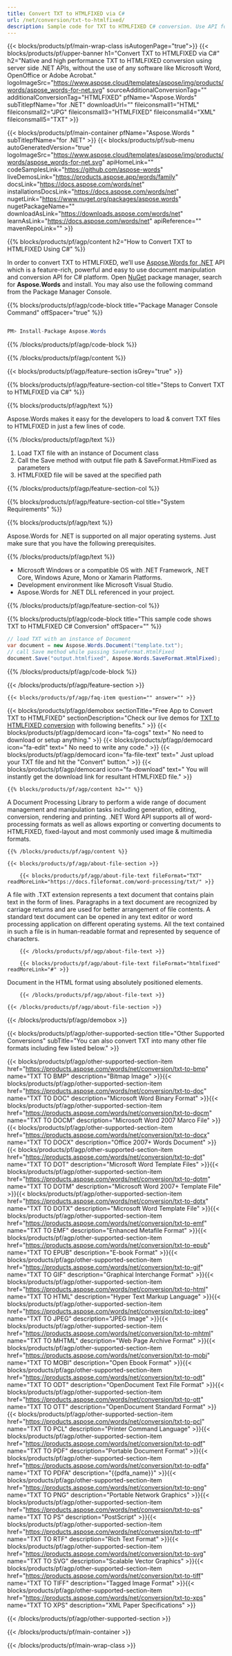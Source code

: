 ```yaml
---
title: Convert TXT to HTMLFIXED via C# 
url: /net/conversion/txt-to-htmlfixed/ 
description: Sample code for TXT to HTMLFIXED C# conversion. Use API for Batch TXT Files to HTMLFIXED conversion within VB.NET, Asp.NET or any .NET based application.
---
```


{{< blocks/products/pf/main-wrap-class isAutogenPage="true">}}
{{< blocks/products/pf/upper-banner h1="Convert TXT to HTMLFIXED via C#" h2="Native and high performance TXT to HTMLFIXED conversion using server side .NET APIs, without the use of any software like Microsoft Word, OpenOffice or Adobe Acrobat." logoImageSrc="https://www.aspose.cloud/templates/aspose/img/products/words/aspose_words-for-net.svg" sourceAdditionalConversionTag="" additionalConversionTag="HTMLFIXED" pfName="Aspose.Words" subTitlepfName="for .NET" downloadUrl="" fileiconsmall1="HTML" fileiconsmall2="JPG" fileiconsmall3="HTMLFIXED" fileiconsmall4="XML" fileiconsmall5="TXT" >}}

{{< blocks/products/pf/main-container pfName="Aspose.Words " subTitlepfName="for .NET" >}}
{{< blocks/products/pf/sub-menu autoGeneratedVersion="true" logoImageSrc="https://www.aspose.cloud/templates/aspose/img/products/words/aspose_words-for-net.svg" apiHomeLink="" codeSamplesLink="https://github.com/aspose-words" liveDemosLink="https://products.aspose.app/words/family" docsLink="https://docs.aspose.com/words/net" installationsDocsLink="https://docs.aspose.com/words/net" nugetLink="https://www.nuget.org/packages/aspose.words" nugetPackageName="" downloadAsLink="https://downloads.aspose.com/words/net" learnAsLink="https://docs.aspose.com/words/net" apiReference="" mavenRepoLink="" >}}

{{% blocks/products/pf/agp/content h2="How to Convert TXT to HTMLFIXED Using C#" %}}

 In order to convert TXT to HTMLFIXED, we’ll use
 [Aspose.Words for .NET](https://products.aspose.com/words/net) 
 API which is a feature-rich, powerful and easy to use document manipulation and conversion API for C# platform. Open
 [NuGet](https://www.nuget.org/packages/aspose.words) 
 package manager, search for
 **Aspose.Words** 
 and install. You may also use the following command from the Package Manager Console.

{{% blocks/products/pf/agp/code-block title="Package Manager Console Command" offSpacer="true" %}}

```cs

PM> Install-Package Aspose.Words

```

{{% /blocks/products/pf/agp/code-block %}}

{{% /blocks/products/pf/agp/content %}}

{{< blocks/products/pf/agp/feature-section isGrey="true" >}}

{{% blocks/products/pf/agp/feature-section-col title="Steps to Convert TXT to HTMLFIXED via C#" %}}

{{% blocks/products/pf/agp/text %}}

 Aspose.Words makes it easy for the developers to load & convert TXT files to HTMLFIXED in just a few lines of code.

{{% /blocks/products/pf/agp/text %}}

1.  Load TXT file with an instance of Document class
1.  Call the Save method with output file path & SaveFormat.HtmlFixed as parameters
1.  HTMLFIXED file will be saved at the specified path

{{% /blocks/products/pf/agp/feature-section-col %}}

{{% blocks/products/pf/agp/feature-section-col title="System Requirements" %}}

{{% blocks/products/pf/agp/text %}}

 Aspose.Words for .NET is supported on all major operating systems. Just make sure that you have the following prerequisites.

{{% /blocks/products/pf/agp/text %}}

-  Microsoft Windows or a compatible OS with .NET Framework, .NET Core, Windows Azure, Mono or Xamarin Platforms.
-  Development environment like Microsoft Visual Studio.
-  Aspose.Words for .NET DLL referenced in your project.

{{% /blocks/products/pf/agp/feature-section-col %}}

{{% blocks/products/pf/agp/code-block title="This sample code shows TXT to HTMLFIXED C# Conversion" offSpacer="" %}}

```cs
// load TXT with an instance of Document
var document = new Aspose.Words.Document("template.txt");
// call Save method while passing SaveFormat.HtmlFixed
document.Save("output.htmlfixed", Aspose.Words.SaveFormat.HtmlFixed); 

```

{{% /blocks/products/pf/agp/code-block %}}

{{< /blocks/products/pf/agp/feature-section >}}

    {{< blocks/products/pf/agp/faq-item question="" answer="" >}}
 

<!-- aboutfile Starts -->

{{< blocks/products/pf/agp/demobox sectionTitle="Free App to Convert TXT to HTMLFIXED" sectionDescription="Check our live demos for [TXT to HTMLFIXED conversion](https://products.aspose.app/words/conversion/txt-to-htmlfixed) with following benefits." >}}
        {{< blocks/products/pf/agp/democard icon="fa-cogs" text=" No need to download or setup anything." >}}
        {{< blocks/products/pf/agp/democard icon="fa-edit" text=" No need to write any code." >}}
        {{< blocks/products/pf/agp/democard icon="fa-file-text" text=" Just upload your TXT file and hit the \"Convert\" button." >}}
        {{< blocks/products/pf/agp/democard icon="fa-download" text=" You will instantly get the download link for resultant HTMLFIXED file." >}}

    {{% blocks/products/pf/agp/content h2="" %}}

 A Document Processing Library to perform a wide range of document management and manipulation tasks including generation, editing, conversion, rendering and printing. .NET Word API supports all of word-processing formats as well as allows exporting or converting documents to HTMLFIXED, fixed-layout and most commonly used image & multimedia formats.

    {{% /blocks/products/pf/agp/content %}}

    {{< blocks/products/pf/agp/about-file-section >}}

        {{< blocks/products/pf/agp/about-file-text fileFormat="TXT" readMoreLink="https://docs.fileformat.com/word-processing/txt/" >}}
A file with .TXT extension represents a text document that contains plain text in the form of lines. Paragraphs in a text document are recognized by carriage returns and are used for better arrangement of file contents. A standard text document can be opened in any text editor or word processing application on different operating systems. All the text contained in such a file is in human-readable format and represented by sequence of characters.

        {{< /blocks/products/pf/agp/about-file-text >}}

        {{< blocks/products/pf/agp/about-file-text fileFormat="htmlfixed" readMoreLink="#" >}}
Document in the HTML format using absolutely positioned elements.

        {{< /blocks/products/pf/agp/about-file-text >}}

    {{< /blocks/products/pf/agp/about-file-section >}}

{{< /blocks/products/pf/agp/demobox >}}

<!-- aboutfile Ends -->

{{< blocks/products/pf/agp/other-supported-section title="Other Supported Conversions" subTitle="You can also convert TXT into many other file formats including few listed below." >}}

{{< blocks/products/pf/agp/other-supported-section-item href="https://products.aspose.com/words/net/conversion/txt-to-bmp" name="TXT TO BMP" description="Bitmap Image" >}}{{< blocks/products/pf/agp/other-supported-section-item href="https://products.aspose.com/words/net/conversion/txt-to-doc" name="TXT TO DOC" description="Microsoft Word Binary Format" >}}{{< blocks/products/pf/agp/other-supported-section-item href="https://products.aspose.com/words/net/conversion/txt-to-docm" name="TXT TO DOCM" description="Microsoft Word 2007 Marco File" >}}{{< blocks/products/pf/agp/other-supported-section-item href="https://products.aspose.com/words/net/conversion/txt-to-docx" name="TXT TO DOCX" description="Office 2007+ Words Document" >}}{{< blocks/products/pf/agp/other-supported-section-item href="https://products.aspose.com/words/net/conversion/txt-to-dot" name="TXT TO DOT" description="Microsoft Word Template Files" >}}{{< blocks/products/pf/agp/other-supported-section-item href="https://products.aspose.com/words/net/conversion/txt-to-dotm" name="TXT TO DOTM" description="Microsoft Word 2007+ Template File" >}}{{< blocks/products/pf/agp/other-supported-section-item href="https://products.aspose.com/words/net/conversion/txt-to-dotx" name="TXT TO DOTX" description="Microsoft Word Template File" >}}{{< blocks/products/pf/agp/other-supported-section-item href="https://products.aspose.com/words/net/conversion/txt-to-emf" name="TXT TO EMF" description="Enhanced Metafile Format" >}}{{< blocks/products/pf/agp/other-supported-section-item href="https://products.aspose.com/words/net/conversion/txt-to-epub" name="TXT TO EPUB" description="E-book Format" >}}{{< blocks/products/pf/agp/other-supported-section-item href="https://products.aspose.com/words/net/conversion/txt-to-gif" name="TXT TO GIF" description="Graphical Interchange Format" >}}{{< blocks/products/pf/agp/other-supported-section-item href="https://products.aspose.com/words/net/conversion/txt-to-html" name="TXT TO HTML" description="Hyper Text Markup Language" >}}{{< blocks/products/pf/agp/other-supported-section-item href="https://products.aspose.com/words/net/conversion/txt-to-jpeg" name="TXT TO JPEG" description="JPEG Image" >}}{{< blocks/products/pf/agp/other-supported-section-item href="https://products.aspose.com/words/net/conversion/txt-to-mhtml" name="TXT TO MHTML" description="Web Page Archive Format" >}}{{< blocks/products/pf/agp/other-supported-section-item href="https://products.aspose.com/words/net/conversion/txt-to-mobi" name="TXT TO MOBI" description="Open Ebook Format" >}}{{< blocks/products/pf/agp/other-supported-section-item href="https://products.aspose.com/words/net/conversion/txt-to-odt" name="TXT TO ODT" description="OpenDocument Text File Format" >}}{{< blocks/products/pf/agp/other-supported-section-item href="https://products.aspose.com/words/net/conversion/txt-to-ott" name="TXT TO OTT" description="OpenDocument Standard Format" >}}{{< blocks/products/pf/agp/other-supported-section-item href="https://products.aspose.com/words/net/conversion/txt-to-pcl" name="TXT TO PCL" description="Printer Command Language" >}}{{< blocks/products/pf/agp/other-supported-section-item href="https://products.aspose.com/words/net/conversion/txt-to-pdf" name="TXT TO PDF" description="Portable Document Format" >}}{{< blocks/products/pf/agp/other-supported-section-item href="https://products.aspose.com/words/net/conversion/txt-to-pdfa" name="TXT TO PDFA" description="{{pdfa_name}}" >}}{{< blocks/products/pf/agp/other-supported-section-item href="https://products.aspose.com/words/net/conversion/txt-to-png" name="TXT TO PNG" description="Portable Network Graphics" >}}{{< blocks/products/pf/agp/other-supported-section-item href="https://products.aspose.com/words/net/conversion/txt-to-ps" name="TXT TO PS" description="PostScript" >}}{{< blocks/products/pf/agp/other-supported-section-item href="https://products.aspose.com/words/net/conversion/txt-to-rtf" name="TXT TO RTF" description="Rich Text Format" >}}{{< blocks/products/pf/agp/other-supported-section-item href="https://products.aspose.com/words/net/conversion/txt-to-svg" name="TXT TO SVG" description="Scalable Vector Graphics" >}}{{< blocks/products/pf/agp/other-supported-section-item href="https://products.aspose.com/words/net/conversion/txt-to-tiff" name="TXT TO TIFF" description="Tagged Image Format" >}}{{< blocks/products/pf/agp/other-supported-section-item href="https://products.aspose.com/words/net/conversion/txt-to-xps" name="TXT TO XPS" description="XML Paper Specifications" >}}


{{< /blocks/products/pf/agp/other-supported-section >}}

{{< /blocks/products/pf/main-container >}}
    
{{< /blocks/products/pf/main-wrap-class >}}